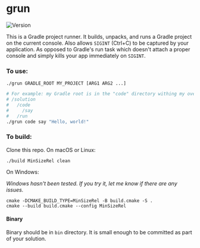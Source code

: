 # grun

![Version](https://img.shields.io/badge/Version-1.0.0-blue)

This is a Gradle project runner. It builds, unpacks, and runs a Gradle project on the current console.
Also allows `SIGINT` (Ctrl+C) to be captured by your application.
As opposed to Gradle's run task which doesn't attach a proper console and simply kills your app immediately on `SIGINT`.

### To use:

    ./grun GRADLE_ROOT MY_PROJECT [ARG1 ARG2 ...]

```bash
# For example: my Gradle root is in the "code" directory withing my overall "solution" directory. The project I want to run is "say":
# /solution
#   /code
#     /say
#   /run
./grun code say "Hello, world!"
```

### To build:

Clone this repo. On macOS or Linux:

    ./build MinSizeRel clean

On Windows:

*Windows hasn't been tested. If you try it, let me know if there are any issues.*

    cmake -DCMAKE_BUILD_TYPE=MinSizeRel -B build.cmake -S .
    cmake --build build.cmake --config MinSizeRel

#### Binary

Binary should be in `bin` directory. It is small enough to be committed as part of your solution.
